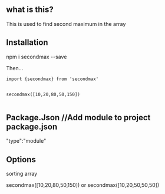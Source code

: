 ## what is this?

This is used to find second maximum in the array

## Installation

npm i secondmax --save


Then...
```
import {secondmax} from 'secondmax'


secondmax([10,20,80,50,150])


```

## Package.Json //Add module to project package.json

"type":"module"

## Options

sorting array

secondmax([10,20,80,50,150]) or secondmax([10,20,50,50,50])


